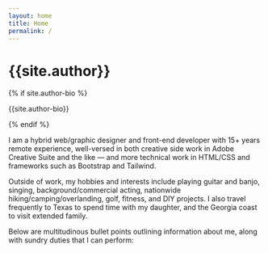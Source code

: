 ```yaml
---
layout: home
title: Home
permalink: /
---
```


<div class="container w-full md:max-w-4xl mx-auto">
  <div class="flex flex-wrap text-sm">
    <div class="w-full">
      <div class="bg-white border shadow-md p-3 md:py-5 md:px-10 h-full ">
      <!-- <img class="object-cover mx-auto h-36 w-36 rounded-full" src="{{site.baseurl}}/assets/img/{{site.author-image}}" alt="author profile image"> -->
      <h1 class="uppercase text-center font-semibold text-gray-500 text-lg">{{site.author}}</h1>
        {% if site.author-bio %}
        <p class="text-gray-500 mb-4 text-center">{{site.author-bio}}</p>
        {% endif %}
        <p class="mb-2">I am a hybrid web/graphic designer and front-end developer with 15+ years remote experience, well-versed in both creative side work in Adobe Creative Suite and the like — and more technical work in HTML/CSS and frameworks such as Bootstrap and Tailwind.</p>
        <p class="mb-2">Outside of work, my hobbies and interests include playing guitar and banjo, singing, background/commercial acting, nationwide hiking/camping/overlanding, golf, fitness, and DIY projects. I also travel frequently to Texas to spend time with my daughter, and the Georgia coast to visit extended family.</p>
        <p class="mb-2">Below are multitudinous bullet points outlining information about me, along with sundry duties that I can perform:</p>
      </div> <!-- bg-white -->
    </div> <!-- w-full -->
  </div> <!-- flex -->
</div> <!-- container -->